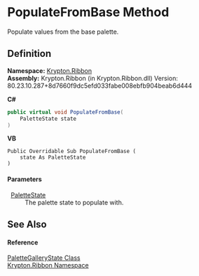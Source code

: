 # PopulateFromBase Method


Populate values from the base palette.



## Definition
**Namespace:** <a href="1e9bc734-cff9-e9b8-f013-94cdac669794.md">Krypton.Ribbon</a>  
**Assembly:** Krypton.Ribbon (in Krypton.Ribbon.dll) Version: 80.23.10.287+8d7660f9dc5efd033fabe008ebfb904beab6d444

**C#**
``` C#
public virtual void PopulateFromBase(
	PaletteState state
)
```
**VB**
``` VB
Public Overridable Sub PopulateFromBase ( 
	state As PaletteState
)
```



#### Parameters
<dl><dt>  <a href="93e626cd-00cf-240e-06c6-ab4d47e982ba.md">PaletteState</a></dt><dd>The palette state to populate with.</dd></dl>

## See Also


#### Reference
<a href="921eeb3f-eadc-214b-0c3d-df7d2b0356a1.md">PaletteGalleryState Class</a>  
<a href="1e9bc734-cff9-e9b8-f013-94cdac669794.md">Krypton.Ribbon Namespace</a>  
